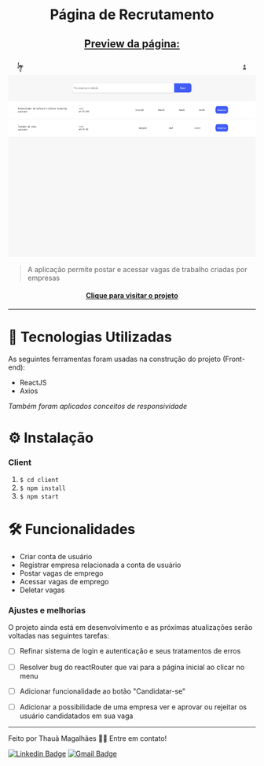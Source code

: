 <h1 align="center">
  <br>Página de Recrutamento
</h1>

## <p align="center"> <u>Preview da página:</u> </p>

<p align="center">
  <img src="assets/preview.png" height="400px" alt="preview da página">
</p>

> A aplicação permite postar e acessar vagas de trabalho criadas por empresas

<h4 align="center"><a href="https://tahaluh.github.io/recruit-page-react-frontend/#" target="_blank">Clique para visitar o projeto</a></h4>

---
# 💼 Tecnologias Utilizadas

As seguintes ferramentas foram usadas na construção do projeto (Front-end):

- ReactJS
- Axios

*Também foram aplicados conceitos de responsividade*

# ⚙️ Instalação

### Client

  1. `$ cd client`
  2. `$ npm install`
  3. `$ npm start`

# 🛠️ Funcionalidades

- Criar conta de usuário
- Registrar empresa relacionada a conta de usuário
- Postar vagas de emprego
- Acessar vagas de emprego
- Deletar vagas


### Ajustes e melhorias

O projeto ainda está em desenvolvimento e as próximas atualizações serão voltadas nas seguintes tarefas:

- [ ] Refinar sistema de login e autenticação e seus tratamentos de erros
- [ ] Resolver bug do reactRouter que vai para a página inicial ao clicar no menu
- [ ] Adicionar funcionalidade ao botão "Candidatar-se"
- [ ] Adicionar a possibilidade de uma empresa ver e aprovar ou rejeitar os usuário candidatados em sua vaga


---

Feito por Thauã Magalhães 👋🏽 Entre em contato!

[![Linkedin Badge](https://img.shields.io/badge/-Thauã%20Lucas-blue?style=flat-square&logo=Linkedin&logoColor=white&link=linkedin.com/in/thaua-lucas//)](https://www.linkedin.com/in/thaua-lucas/?locale=pt_BR) 
[![Gmail Badge](https://img.shields.io/badge/-thauanlucascpl@gmail.com-c14438?style=flat-square&logo=Gmail&logoColor=white&link=mailto:thauanlucascpl@gmail.com)](mailto:thauanlucascpl@gmail.com)
